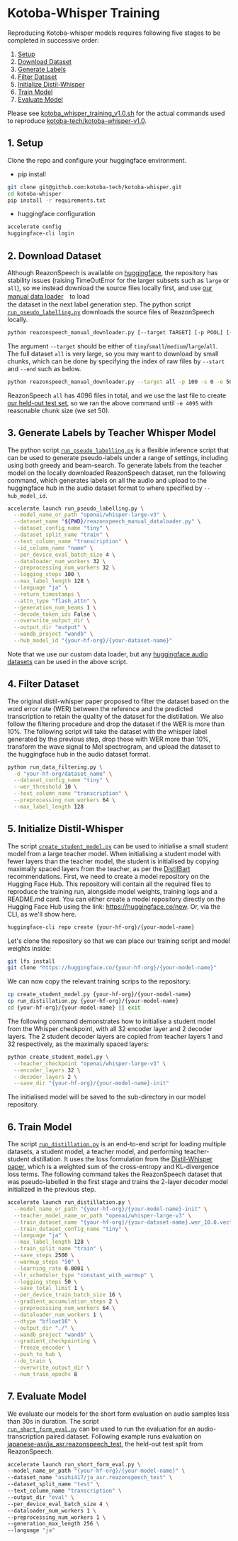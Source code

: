 # Kotoba-Whisper Training
Reproducing Kotoba-whisper models requires following five stages to be completed in successive order:

1. [Setup](#1-setup)
2. [Download Dataset](#2-download-dataset)
3. [Generate Labels](#3-generate-labels-by-teacher-whisper-model-)
4. [Filter Dataset](#4-filter-dataset)
5. [Initialize Distil-Whisper](#5-initialize-distil-whisper)
6. [Train Model](#6-train-model)
7. [Evaluate Model](#7-evaluate-model)

Please see [kotoba_whisper_training_v1.0.sh](kotoba_whisper_training_v1.0.sh) for the actual commands used to reproduce 
[kotoba-tech/kotoba-whisper-v1.0](https://huggingface.co/kotoba-tech/kotoba-whisper-v1.0).

## 1. Setup
Clone the repo and configure your huggingface environment.

- pip install
```bash
git clone git@github.com:kotoba-tech/kotoba-whisper.git
cd kotoba-whisper
pip install -r requirements.txt
```

- huggingface configuration
```bash
accelerate config
huggingface-cli login
```

## 2. Download Dataset
Although ReazonSpeech is available on [huggingface](https://huggingface.co/datasets/reazon-research/reazonspeech), 
the repository has stability issues (raising TimeOutError for the larger subsets such as `large` or `all`), so we instead
download the source files locally first, and use [our manual data loader](reazonspeech_manual_dataloader.py)　to load  
the dataset in the next label generation step.
The python script [`run_pseudo_labelling.py`](run_pseudo_labelling.py) downloads the source files of ReazonSpeech locally.

```bash
python reazonspeech_manual_downloader.py [--target TARGET] [-p POOL] [-s START_QUE] [-e END_QUE]
```

The argument `--target` should be either of `tiny`/`small`/`medium`/`large`/`all`. The full dataset `all` is very large, so you
may want to download by small chunks, which can be done by specifying the index of raw files by `--start` and `--end` such as below.

```bash
python reazonspeech_manual_downloader.py --target all -p 100 -s 0 -e 50 
```

ReazonSpeech `all` has 4096 files in total, and we use the last file to create [our held-out test set](https://huggingface.co/datasets/japanese-asr/ja_asr.reazonspeech_test),
so we ran the above command until `-e 4095` with reasonable chunk size (we set 50). 

## 3. Generate Labels by Teacher Whisper Model 
The python script [`run_pseudo_labelling.py`](run_pseudo_labelling.py) is a flexible inference script that can be used
to generate pseudo-labels under a range of settings, including using both greedy and beam-search.
To generate labels from the teacher model on the locally downloaded ReazonSpeech dataset, run the following command, which
generates labels on all the audio and upload to the huggingface hub in the audio dataset format to where specified by 
`--hub_model_id`.

```bash
accelerate launch run_pseudo_labelling.py \
  --model_name_or_path "openai/whisper-large-v3" \
  --dataset_name "${PWD}/reazonspeech_manual_dataloader.py" \
  --dataset_config_name "tiny" \
  --dataset_split_name "train" \
  --text_column_name "transcription" \
  --id_column_name "name" \
  --per_device_eval_batch_size 4 \
  --dataloader_num_workers 32 \
  --preprocessing_num_workers 32 \
  --logging_steps 100 \
  --max_label_length 128 \
  --language "ja" \
  --return_timestamps \
  --attn_type "flash_attn" \
  --generation_num_beams 1 \
  --decode_token_ids False \
  --overwrite_output_dir \
  --output_dir "output" \
  --wandb_project "wandb" \
  --hub_model_id "{your-hf-org}/{your-dataset-name}"

```
Note that we use our custom data loader, but any [huggingface audio datasets](https://huggingface.co/docs/datasets/en/audio_dataset) can be used in the above script. 

## 4. Filter Dataset
The original distil-whisper paper proposed to filter the dataset based on the word error rate (WER) between the
reference and the predicted transcription to retain the quality of the dataset for the distillation. We also follow the
filtering procedure and drop the dataset if the WER is more than 10%. The following script will take the dataset with the whisper
label generated by the previous step, drop those with WER more than 10%, transform the wave signal to Mel spectrogram, and upload the dataset
to the huggingface hub in the audio dataset format.

```bash
python run_data_filtering.py \
  -d "your-hf-org/dataset_name" \
  --dataset_config_name "tiny" \
  --wer_threshold 10 \
  --text_column_name "transcription" \
  --preprocessing_num_workers 64 \
  --max_label_length 128
```


## 5. Initialize Distil-Whisper
The script [`create_student_model.py`](create_student_model.py) can be used to initialise a small student model
from a large teacher model. When initialising a student model with fewer layers than the teacher model, the student is 
initialised by copying maximally spaced layers from the teacher, as per the [DistilBart](https://arxiv.org/abs/2010.13002)
recommendations. First, we need to create a model repository on the Hugging Face Hub. This repository will contain all the required files 
to reproduce the training run, alongside model weights, training logs and a README.md card. You can either create a model 
repository directly on the Hugging Face Hub using the link: https://huggingface.co/new. Or, via the CLI, as we'll show here.
```bash
huggingface-cli repo create {your-hf-org}/{your-model-name}
```
Let's clone the repository so that we can place our training script and model weights inside:
```bash
git lfs install
git clone "https://huggingface.co/{your-hf-org}/{your-model-name}"
```
We can now copy the relevant training scrips to the repository:
```bash
cp create_student_model.py {your-hf-org}/{your-model-name}
cp run_distillation.py {your-hf-org}/{your-model-name}
cd {your-hf-org}/{your-model-name} || exit
```
The following command demonstrates how to initialise a student model from the Whisper checkpoint, with all 32 encoder layer and 2 decoder layers. The 2 student decoder layers are copied from teacher layers 
1 and 32 respectively, as the maximally spaced layers:
```bash
python create_student_model.py \
  --teacher_checkpoint "openai/whisper-large-v3" \
  --encoder_layers 32 \
  --decoder_layers 2 \
  --save_dir "{your-hf-org}/{your-model-name}-init"
```
The initialised model will be saved to the sub-directory in our model repository. 

## 6. Train Model
The script [`run_distillation.py`](run_distillation.py) is an end-to-end script for loading multiple
datasets, a student model, a teacher model, and performing teacher-student distillation. It uses the loss formulation
from the [Distil-Whisper paper](https://arxiv.org/abs/2311.00430), which is a weighted sum of the cross-entropy and 
KL-divergence loss terms. The following command takes the ReazonSpeech dataset that was pseudo-labelled in the first stage and trains the 
2-layer decoder model initialized in the previous step.

```bash
accelerate launch run_distillation.py \
  --model_name_or_path "{your-hf-org}/{your-model-name}-init" \
  --teacher_model_name_or_path "openai/whisper-large-v3" \
  --train_dataset_name "{your-hf-org}/{your-dataset-name}.wer_10.0.vectorized" \
  --train_dataset_config_name "tiny" \
  --language "ja" \
  --max_label_length 128 \
  --train_split_name "train" \
  --save_steps 2500 \
  --warmup_steps "50" \
  --learning_rate 0.0001 \
  --lr_scheduler_type "constant_with_warmup" \
  --logging_steps 50 \
  --save_total_limit 1 \
  --per_device_train_batch_size 16 \
  --gradient_accumulation_steps 2 \
  --preprocessing_num_workers 64 \
  --dataloader_num_workers 1 \
  --dtype "bfloat16" \
  --output_dir "./" \
  --wandb_project "wandb" \
  --gradient_checkpointing \
  --freeze_encoder \
  --push_to_hub \
  --do_train \
  --overwrite_output_dir \
  --num_train_epochs 8
```
 

## 7. Evaluate Model
We evaluate our models for the short form evaluation on audio samples less than 30s in duration. The script  
[`run_short_form_eval.py`](run_short_form_eval.py) can be used to run the evaluation for an audio-transcription paired 
dataset. Following example runs evaluation on [japanese-asr/ja_asr.reazonspeech_test](https://huggingface.co/datasets/japanese-asr/ja_asr.reazonspeech_test),
the held-out test split from ReazonSpeech.
```bash
accelerate launch run_short_form_eval.py \
--model_name_or_path "{your-hf-org}/{your-model-name}" \
--dataset_name "asahi417/ja_asr.reazonspeech_test" \
--dataset_split_name "test" \
--text_column_name "transcription" \
--output_dir "eval" \
--per_device_eval_batch_size 4 \
--dataloader_num_workers 1 \
--preprocessing_num_workers 1 \
--generation_max_length 256 \
--language "ja"
```